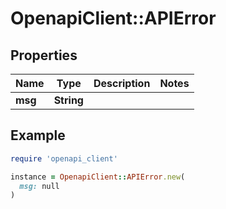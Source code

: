 # OpenapiClient::APIError

## Properties

| Name | Type | Description | Notes |
| ---- | ---- | ----------- | ----- |
| **msg** | **String** |  |  |

## Example

```ruby
require 'openapi_client'

instance = OpenapiClient::APIError.new(
  msg: null
)
```

